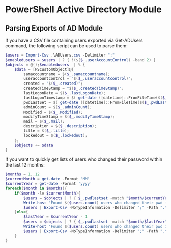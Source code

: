 # PowerShell Active Directory Module
## Parsing Exports of AD Module
If you have a CSV file containing users exported via Get-ADUsers command, the following script can be used to parse them:   
```powershell
$users = Import-Csv .\ADUsers.csv -Delimiter ";" 
$enabledusers = $users | ? { !($($_.userAccountControl) -band 2) } 
$objects = @();$enabledusers  | % {
    $data = [PSCustomObject]@{
        samaccountname = $($_.samaccountname);
        useraccountcontrol = "$($_.useraccountcontrol)";
        created = "$($_.created)";
        createdTimeStamp = "$($_.createdTimeStamp)";
        lastLogonDate = $($_.lastLogonDate);
        lastLogonTimestamp = $( get-date ([datetime]::FromFileTime($($_.lastLogonTimestamp))) -f "dd/MM/yyyy HH:mm" );
        pwdLastSet = $( get-date ([datetime]::FromFileTime($($_.pwdLastSet))) -f "dd/MM/yyyy HH:mm" );
        adminCount = $($_.adminCount);
        Modified = $($_.Modified);
        modifyTimeStamp = $($_.modifyTimeStamp);
        mail = $($_.mail);
        description = $($_.description);
        title = $($_.title);
        lockedout = $($_.lockedout);
    };
    $objects += $data
}
```
If you want to quickly get lists of users who changed their password within the last 12 months:   

```powershell
$months = 1..12
$currentMonth = get-date -Format 'MM'
$currentYear = get-date -Format 'yyyy'
foreach($month in $months){
    if($month -le $currentMonth){
        $users = $objects | ? { $_.pwdlastset -match "$month/$currentYear" } 
        Write-host "Found $($users.count) users who changed their pwd in $month/$currentYear"
        $users | Export-Csv -NoTypeInformation -Delimiter ";" -Path ".\Users_changedPWD_$month`_$currentYear.csv"
    }else{
        $lastYear = $currentYear - 1
        $users = $objects | ? { $_.pwdlastset -match "$month/$lastYear" } 
        Write-host "Found $($users.count) users who changed their pwd in $month/$lastYear"
        $users | Export-Csv -NoTypeInformation -Delimiter ";" -Path ".\Users_changedPWD_$month`_$lastYear.csv"
    }
}
```
